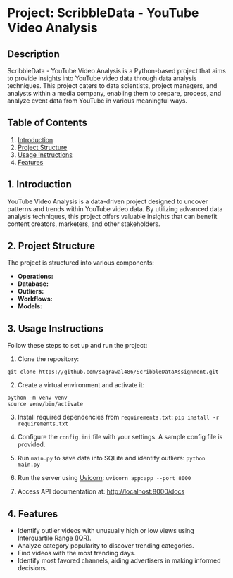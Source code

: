 # Project: ScribbleData - YouTube Video Analysis

## Description

ScribbleData - YouTube Video Analysis is a Python-based project that aims to provide insights into YouTube video data through data analysis techniques. This project caters to data scientists, project managers, and analysts within a media company, enabling them to prepare, process, and analyze event data from YouTube in various meaningful ways.

## Table of Contents

1. [Introduction](#introduction)
2. [Project Structure](#project-structure)
3. [Usage Instructions](#usage-instructions)
4. [Features](#features)

## 1. Introduction

YouTube Video Analysis is a data-driven project designed to uncover patterns and trends within YouTube video data. By utilizing advanced data analysis techniques, this project offers valuable insights that can benefit content creators, marketers, and other stakeholders.

## 2. Project Structure

The project is structured into various components:

- **Operations:** 
- **Database:**
- **Outliers:** 
- **Workflows:** 
- **Models:**

## 3. Usage Instructions

Follow these steps to set up and run the project:

1. Clone the repository:

`git clone https://github.com/sagrawal486/ScribbleDataAssignment.git`


2. Create a virtual environment and activate it:
```
python -m venv venv
source venv/bin/activate
```

3. Install required dependencies from `requirements.txt`:
`pip install -r requirements.txt`

4. Configure the `config.ini` file with your settings. A sample config file is provided.

5. Run `main.py` to save data into SQLite and identify outliers:
`python main.py`

6. Run the server using [Uvicorn](https://www.uvicorn.org/):
`uvicorn app:app --port 8000`

7. Access API documentation at: [http://localhost:8000/docs](http://localhost:8000/docs)

## 4. Features

- Identify outlier videos with unusually high or low views using Interquartile Range (IQR).
- Analyze category popularity to discover trending categories.
- Find videos with the most trending days.
- Identify most favored channels, aiding advertisers in making informed decisions.

